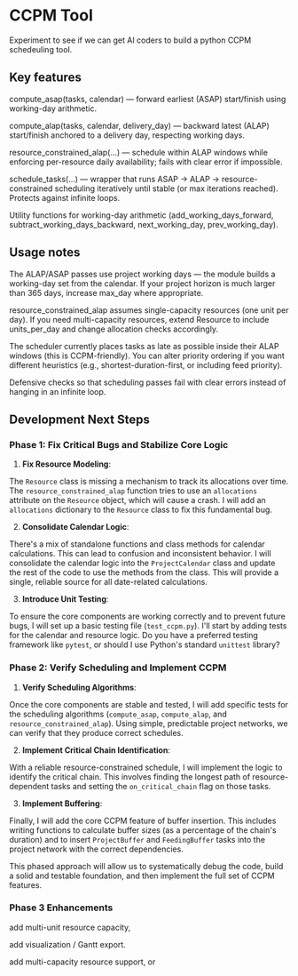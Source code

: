 # CCPM Tool

Experiment to see if we can get AI coders to build a python CCPM schedeuling tool.


## Key features

compute_asap(tasks, calendar) — forward earliest (ASAP) start/finish using working-day arithmetic.

compute_alap(tasks, calendar, delivery_day) — backward latest (ALAP) start/finish anchored to a delivery day, respecting working days.

resource_constrained_alap(...) — schedule within ALAP windows while enforcing per-resource daily availability; fails with clear error if impossible.

schedule_tasks(...) — wrapper that runs ASAP → ALAP → resource-constrained scheduling iteratively until stable (or max iterations reached). Protects against infinite loops.

Utility functions for working-day arithmetic (add_working_days_forward, subtract_working_days_backward, next_working_day, prev_working_day).

## Usage notes


The ALAP/ASAP passes use project working days — the module builds a working-day set from the calendar. If your project horizon is much larger than 365 days, increase max_day where appropriate.

resource_constrained_alap assumes single-capacity resources (one unit per day). If you need multi-capacity resources, extend Resource to include units_per_day and change allocation checks accordingly.

The scheduler currently places tasks as late as possible inside their ALAP windows (this is CCPM-friendly). You can alter priority ordering if you want different heuristics (e.g., shortest-duration-first, or including feed priority).

Defensive checks so that scheduling passes fail with clear errors instead of hanging in an infinite loop.

## Development Next Steps


### Phase 1: Fix Critical Bugs and Stabilize Core Logic

1. **Fix Resource Modeling**:

The `Resource` class is missing a mechanism to track its allocations over time. The `resource_constrained_alap` function tries to use an `allocations` attribute on the `Resource` object, which will cause a crash. I will add an `allocations` dictionary to the `Resource` class to fix this fundamental bug.

2. **Consolidate Calendar Logic**:

There's a mix of standalone functions and class methods for calendar calculations. This can lead to confusion and inconsistent behavior. I will consolidate the calendar logic into the `ProjectCalendar` class and update the rest of the code to use the methods from the class. This will provide a single, reliable source for all date-related calculations.

3. **Introduce Unit Testing**:

To ensure the core components are working correctly and to prevent future bugs, I will set up a basic testing file (`test_ccpm.py`). I'll start by adding tests for the calendar and resource logic. Do you have a preferred testing framework like `pytest`, or should I use Python's standard `unittest` library?

### Phase 2: Verify Scheduling and Implement CCPM

1. **Verify Scheduling Algorithms**:

Once the core components are stable and tested, I will add specific tests for the scheduling algorithms (`compute_asap`, `compute_alap`, and `resource_constrained_alap`). Using simple, predictable project networks, we can verify that they produce correct schedules.

2. **Implement Critical Chain Identification**:

With a reliable resource-constrained schedule, I will implement the logic to identify the critical chain. This involves finding the longest path of resource-dependent tasks and setting the `on_critical_chain` flag on those tasks.

3. **Implement Buffering**:

Finally, I will add the core CCPM feature of buffer insertion. This includes writing functions to calculate buffer sizes (as a percentage of the chain's duration) and to insert `ProjectBuffer` and `FeedingBuffer` tasks into the project network with the correct dependencies.

This phased approach will allow us to systematically debug the code, build a solid and testable foundation, and then implement the full set of CCPM features.

### Phase 3 Enhancements

add multi-unit resource capacity,

add visualization / Gantt export.

add multi-capacity resource support, or
